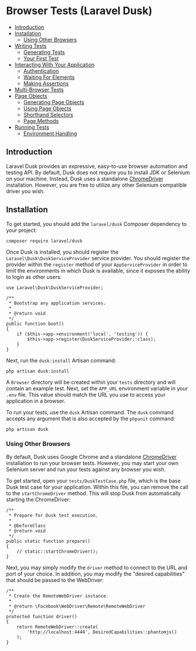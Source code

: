 # Browser Tests (Laravel Dusk)

- [Introduction](#introduction)
- [Installation](#installation)
    - [Using Other Browsers](#using-other-browsers)
- [Writing Tests](#writing-tests)
    - [Generating Tests](#generating-tests)
    - [Your First Test](#your-first-test)
- [Interacting With Your Application](#interacting-with-elements)
    - [Authentication](#authentication)
    - [Waiting For Elements](#waiting-for-elements)
    - [Making Assertions](#available-assertions)
- [Multi-Browser Tests](#multi-browser-tests)
- [Page Objects](#page-objects)
    - [Generating Page Objects](#generating-page-objects)
    - [Using Page Objects](#using-page-objects)
    - [Shorthand Selectors](#shorthand-selectors)
    - [Page Methods](#page-methods)
- [Running Tests](#running-tests)
    - [Environment Handling](#environment-handling)

<a name="introduction"></a>
## Introduction

Laravel Dusk provides an expressive, easy-to-use browser automation and testing API. By default, Dusk does not require you to install JDK or Selenium on your machine. Instead, Dusk uses a standalone [ChromeDriver](https://sites.google.com/a/chromium.org/chromedriver/home) installation. However, you are free to utilize any other Selenium compatible driver you wish.

<a name="installation"></a>
## Installation

To get started, you should add the `laravel/dusk` Composer dependency to your project:

    composer require laravel/dusk

Once Dusk is installed, you should register the `Laravel\Dusk\DuskServiceProvider` service provider. You should register the provider within the `register` method of your `AppServiceProvider` in order to limit the environments in which Dusk is available, since it exposes the ability to login as other users:

    use Laravel\Dusk\DuskServiceProvider;

    /**
     * Bootstrap any application services.
     *
     * @return void
     */
    public function boot()
    {
        if ($this->app->environment('local', 'testing')) {
            $this->app->register(DuskServiceProvider::class);
        }
    }

Next, run the `dusk:install` Artisan command:

    php artisan dusk:install

A `Browser` directory will be created within your `tests` directory and will contain an example test. Next, set the `APP_URL` environment variable in your `.env` file. This value should match the URL you use to access your application in a browser.

To run your tests, use the `dusk` Artisan command. The `dusk` command accepts any argument that is also accepted by the `phpunit` command:

    php artisan dusk

<a name="using-other-browsers"></a>
### Using Other Browsers

By default, Dusk uses Google Chrome and a standalone [ChromeDriver](https://sites.google.com/a/chromium.org/chromedriver/home) installation to run your browser tests. However, you may start your own Selenium server and run your tests against any browser you wish.

To get started, open your `tests/DuskTestCase.php` file, which is the base Dusk test case for your application. Within this file, you can remove the call to the `startChromeDriver` method. This will stop Dusk from automatically starting the ChromeDriver:

    /**
     * Prepare for Dusk test execution.
     *
     * @beforeClass
     * @return void
     */
    public static function prepare()
    {
        // static::startChromeDriver();
    }

Next, you may simply modify the `driver` method to connect to the URL and port of your choice. In addition, you may modify the "desired capabilities" that should be passed to the WebDriver:

    /**
     * Create the RemoteWebDriver instance.
     *
     * @return \Facebook\WebDriver\Remote\RemoteWebDriver
     */
    protected function driver()
    {
        return RemoteWebDriver::create(
            'http://localhost:4444', DesiredCapabilities::phantomjs()
        );
    }
